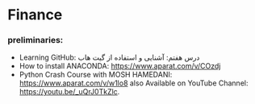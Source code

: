 # Finance
### preliminaries:
- Learning GitHub: درس هفتم: آشنایی و استفاده از گیت هاب 
- How to install ANACONDA: https://www.aparat.com/v/COzdj
- Python Crash Course with MOSH HAMEDANI: https://www.aparat.com/v/w1lo8 also Available on YouTube Channel: https://youtu.be/_uQrJ0TkZlc.

